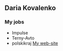 ## Daria Kovalenko
### My jobs
- Impulse
- Terny-Avto
- polskikraj
[My web-site](https://www.google.com/)
